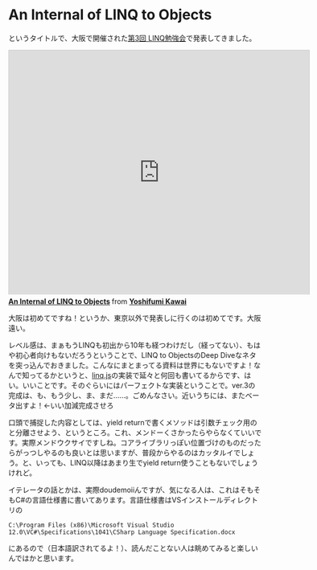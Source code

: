 # An Internal of LINQ to Objects

というタイトルで、大阪で開催された[第3回 LINQ勉強会](http://vshtc.doorkeeper.jp/events/6781)で発表してきました。

<iframe src="http://www.slideshare.net/slideshow/embed_code/29200657" width="597" height="486" frameborder="0" marginwidth="0" marginheight="0" scrolling="no" style="border:1px solid #CCC;border-width:1px 1px 0;margin-bottom:5px" allowfullscreen> </iframe> <div style="margin-bottom:5px"> <strong> <a href="https://www.slideshare.net/neuecc/an-internal-of-linq-to-objects-29200657" title="An Internal of LINQ to Objects" target="_blank">An Internal of LINQ to Objects</a> </strong> from <strong><a href="http://www.slideshare.net/neuecc" target="_blank">Yoshifumi Kawai</a></strong> </div>

大阪は初めてですね！というか、東京以外で発表しに行くのは初めてです。大阪遠い。

レベル感は、まぁもうLINQも初出から10年も経つわけだし（経ってない）、もはや初心者向けもないだろうということで、LINQ to ObjectsのDeep Diveなネタを突っ込んでおきました。こんなにまとまってる資料は世界にもないですよ！なんで知ってるかというと、[linq.js](http://linqjs.codeplex.com/)の実装で延々と何回も書いてるからです、はい。いいことです。そのぐらいにはパーフェクトな実装ということで。ver.3の完成は、も、もう少し、ま、まだ……。ごめんなさい。近いうちには、またベータ出すよ！←いい加減完成させろ

口頭で捕捉した内容としては、yield returnで書くメソッドは引数チェック用のと分離させよう、というところ。これ、メンドーくさかったらやらなくていいです。実際メンドウクサイですしね。コアライブラリっぽい位置づけのものだったらがっつしやるのも良いとは思いますが、普段からやるのはカッタルイでしょう。と、いっても、LINQ以降はあまり生でyield return使うこともないでしょうけれど。

イテレータの話とかは、実際doudemoiiんですが、気になる人は、これはそもそもC#の言語仕様書に書いてあります。言語仕様書はVSインストールディレクトリの

```text
C:\Program Files (x86)\Microsoft Visual Studio 12.0\VC#\Specifications\1041\CSharp Language Specification.docx
```

にあるので（日本語訳されてるよ！）、読んだことない人は眺めてみると楽しいんではかと思います。